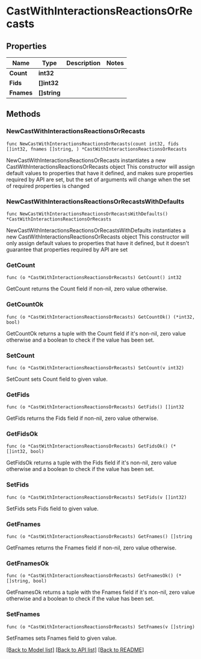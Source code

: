 # CastWithInteractionsReactionsOrRecasts

## Properties

Name | Type | Description | Notes
------------ | ------------- | ------------- | -------------
**Count** | **int32** |  | 
**Fids** | **[]int32** |  | 
**Fnames** | **[]string** |  | 

## Methods

### NewCastWithInteractionsReactionsOrRecasts

`func NewCastWithInteractionsReactionsOrRecasts(count int32, fids []int32, fnames []string, ) *CastWithInteractionsReactionsOrRecasts`

NewCastWithInteractionsReactionsOrRecasts instantiates a new CastWithInteractionsReactionsOrRecasts object
This constructor will assign default values to properties that have it defined,
and makes sure properties required by API are set, but the set of arguments
will change when the set of required properties is changed

### NewCastWithInteractionsReactionsOrRecastsWithDefaults

`func NewCastWithInteractionsReactionsOrRecastsWithDefaults() *CastWithInteractionsReactionsOrRecasts`

NewCastWithInteractionsReactionsOrRecastsWithDefaults instantiates a new CastWithInteractionsReactionsOrRecasts object
This constructor will only assign default values to properties that have it defined,
but it doesn't guarantee that properties required by API are set

### GetCount

`func (o *CastWithInteractionsReactionsOrRecasts) GetCount() int32`

GetCount returns the Count field if non-nil, zero value otherwise.

### GetCountOk

`func (o *CastWithInteractionsReactionsOrRecasts) GetCountOk() (*int32, bool)`

GetCountOk returns a tuple with the Count field if it's non-nil, zero value otherwise
and a boolean to check if the value has been set.

### SetCount

`func (o *CastWithInteractionsReactionsOrRecasts) SetCount(v int32)`

SetCount sets Count field to given value.


### GetFids

`func (o *CastWithInteractionsReactionsOrRecasts) GetFids() []int32`

GetFids returns the Fids field if non-nil, zero value otherwise.

### GetFidsOk

`func (o *CastWithInteractionsReactionsOrRecasts) GetFidsOk() (*[]int32, bool)`

GetFidsOk returns a tuple with the Fids field if it's non-nil, zero value otherwise
and a boolean to check if the value has been set.

### SetFids

`func (o *CastWithInteractionsReactionsOrRecasts) SetFids(v []int32)`

SetFids sets Fids field to given value.


### GetFnames

`func (o *CastWithInteractionsReactionsOrRecasts) GetFnames() []string`

GetFnames returns the Fnames field if non-nil, zero value otherwise.

### GetFnamesOk

`func (o *CastWithInteractionsReactionsOrRecasts) GetFnamesOk() (*[]string, bool)`

GetFnamesOk returns a tuple with the Fnames field if it's non-nil, zero value otherwise
and a boolean to check if the value has been set.

### SetFnames

`func (o *CastWithInteractionsReactionsOrRecasts) SetFnames(v []string)`

SetFnames sets Fnames field to given value.



[[Back to Model list]](../README.md#documentation-for-models) [[Back to API list]](../README.md#documentation-for-api-endpoints) [[Back to README]](../README.md)


